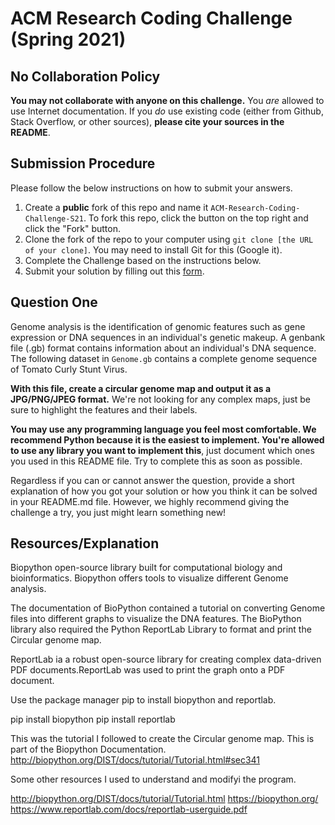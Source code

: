 # ACM Research Coding Challenge (Spring 2021)

## No Collaboration Policy

**You may not collaborate with anyone on this challenge.** You _are_ allowed to use Internet documentation. If you _do_ use existing code (either from Github, Stack Overflow, or other sources), **please cite your sources in the README**.

## Submission Procedure

Please follow the below instructions on how to submit your answers.

1. Create a **public** fork of this repo and name it `ACM-Research-Coding-Challenge-S21`. To fork this repo, click the button on the top right and click the "Fork" button.
2. Clone the fork of the repo to your computer using `git clone [the URL of your clone]`. You may need to install Git for this (Google it).
3. Complete the Challenge based on the instructions below.
4. Submit your solution by filling out this [form](https://acmutd.typeform.com/to/uqAJNXUe).

## Question One

Genome analysis is the identification of genomic features such as gene expression or DNA sequences in an individual's genetic makeup. A genbank file (.gb) format contains information about an individual's DNA sequence. The following dataset in `Genome.gb` contains a complete genome sequence of Tomato Curly Stunt Virus. 

**With this file, create a circular genome map and output it as a JPG/PNG/JPEG format.** We're not looking for any complex maps, just be sure to highlight the features and their labels.

**You may use any programming language you feel most comfortable. We recommend Python because it is the easiest to implement. You're allowed to use any library you want to implement this**, just document which ones you used in this README file. Try to complete this as soon as possible.

Regardless if you can or cannot answer the question, provide a short explanation of how you got your solution or how you think it can be solved in your README.md file. However, we highly recommend giving the challenge a try, you just might learn something new!

## Resources/Explanation

Biopython open-source library built for computational biology and bioinformatics. Biopython offers tools to visualize different Genome analysis.

The documentation of BioPython contained a tutorial on converting Genome files into different graphs to visualize the DNA features. The BioPython library also required the Python ReportLab Library to format and print the Circular genome map.

ReportLab ia a robust open-source library for creating complex data-driven PDF documents.ReportLab was used to print the graph onto a PDF document.


Use the package manager pip to install biopython and reportlab.

pip install biopython
pip install reportlab


This was the tutorial I followed to create the Circular genome map. This is part of the Biopython Documentation.
http://biopython.org/DIST/docs/tutorial/Tutorial.html#sec341


Some other resources I used to understand and modifyi the program.

http://biopython.org/DIST/docs/tutorial/Tutorial.html
https://biopython.org/
https://www.reportlab.com/docs/reportlab-userguide.pdf

